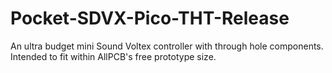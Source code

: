 # Pocket-SDVX-Pico-THT-Release
An ultra budget mini Sound Voltex controller with through hole components. Intended to fit within AllPCB's free prototype size.

